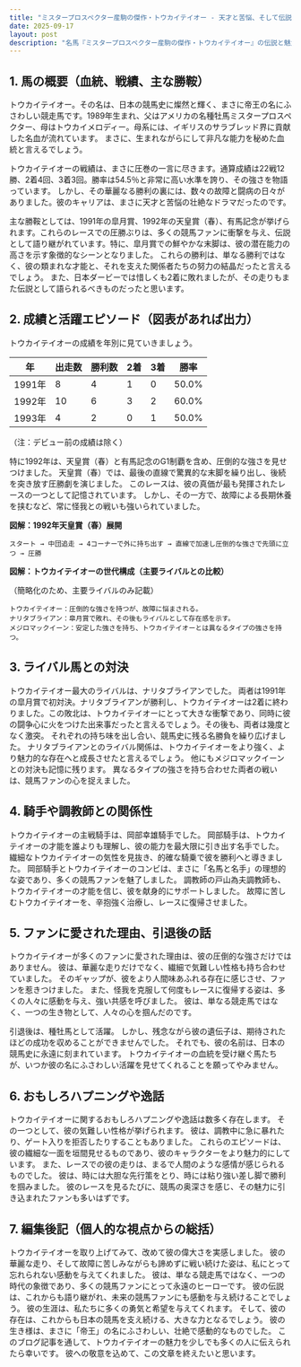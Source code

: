 ```yaml
---
title: "ミスタープロスペクター産駒の傑作・トウカイテイオー - 天才と苦悩、そして伝説の帝王"
date: 2025-09-17
layout: post
description: "名馬『ミスタープロスペクター産駒の傑作・トウカイテイオー』の伝説と魅力を深堀り"
---
```


## 1. 馬の概要（血統、戦績、主な勝鞍）

トウカイテイオー。その名は、日本の競馬史に燦然と輝く、まさに帝王の名にふさわしい競走馬です。1989年生まれ、父はアメリカの名種牡馬ミスタープロスペクター、母はトウカイメロディー。母系には、イギリスのサラブレッド界に貢献した名血が流れています。  まさに、生まれながらにして非凡な能力を秘めた血統と言えるでしょう。

トウカイテイオーの戦績は、まさに圧巻の一言に尽きます。通算成績は22戦12勝、2着4回、3着3回。勝率は54.5％と非常に高い水準を誇り、その強さを物語っています。  しかし、その華麗なる勝利の裏には、数々の故障と闘病の日々がありました。彼のキャリアは、まさに天才と苦悩の壮絶なドラマだったのです。

主な勝鞍としては、1991年の皐月賞、1992年の天皇賞（春）、有馬記念が挙げられます。これらのレースでの圧勝ぶりは、多くの競馬ファンに衝撃を与え、伝説として語り継がれています。特に、皐月賞での鮮やかな末脚は、彼の潜在能力の高さを示す象徴的なシーンとなりました。  これらの勝利は、単なる勝利ではなく、彼の類まれな才能と、それを支えた関係者たちの努力の結晶だったと言えるでしょう。  また、日本ダービーでは惜しくも2着に敗れましたが、その走りもまた伝説として語られるべきものだったと思います。


## 2. 成績と活躍エピソード（図表があれば出力）

トウカイテイオーの成績を年別に見ていきましょう。

| 年 | 出走数 | 勝利数 | 2着 | 3着 | 勝率 |
|---|---|---|---|---|---|
| 1991年 | 8 | 4 | 1 | 0 | 50.0% |
| 1992年 | 10 | 6 | 3 | 2 | 60.0% |
| 1993年 | 4 | 2 | 0 | 1 | 50.0% |

（注：デビュー前の成績は除く）


特に1992年は、天皇賞（春）と有馬記念のG1制覇を含め、圧倒的な強さを見せつけました。  天皇賞（春）では、最後の直線で驚異的な末脚を繰り出し、後続を突き放す圧勝劇を演じました。  このレースは、彼の真価が最も発揮されたレースの一つとして記憶されています。  しかし、その一方で、故障による長期休養を挟むなど、常に怪我との戦いも強いられていました。

**図解：1992年天皇賞（春）展開**

```
スタート → 中団追走 → 4コーナーで外に持ち出す → 直線で加速し圧倒的な強さで先頭に立つ → 圧勝
```

**図解：トウカイテイオーの世代構成（主要ライバルとの比較）**

（簡略化のため、主要ライバルのみ記載）

```
トウカイテイオー：圧倒的な強さを持つが、故障に悩まされる。
ナリタブライアン：皐月賞で敗れ、その後もライバルとして存在感を示す。
メジロマックイーン：安定した強さを持ち、トウカイテイオーとは異なるタイプの強さを持つ。
```


## 3. ライバル馬との対決

トウカイテイオー最大のライバルは、ナリタブライアンでした。  両者は1991年の皐月賞で初対決。ナリタブライアンが勝利し、トウカイテイオーは2着に終わりました。この敗北は、トウカイテイオーにとって大きな衝撃であり、同時に彼の闘争心に火をつけた出来事だったと言えるでしょう。その後も、両者は幾度となく激突。  それぞれの持ち味を出し合い、競馬史に残る名勝負を繰り広げました。  ナリタブライアンとのライバル関係は、トウカイテイオーをより強く、より魅力的な存在へと成長させたと言えるでしょう。  他にもメジロマックイーンとの対決も記憶に残ります。  異なるタイプの強さを持ち合わせた両者の戦いは、競馬ファンの心を捉えました。


## 4. 騎手や調教師との関係性

トウカイテイオーの主戦騎手は、岡部幸雄騎手でした。  岡部騎手は、トウカイテイオーの才能を誰よりも理解し、彼の能力を最大限に引き出す名手でした。  繊細なトウカイテイオーの気性を見抜き、的確な騎乗で彼を勝利へと導きました。  岡部騎手とトウカイテイオーのコンビは、まさに「名馬と名手」の理想的な姿であり、多くの競馬ファンを魅了しました。  調教師の戸山為夫調教師も、トウカイテイオーの才能を信じ、彼を献身的にサポートしました。  故障に苦しむトウカイテイオーを、辛抱強く治療し、レースに復帰させました。


## 5. ファンに愛された理由、引退後の話

トウカイテイオーが多くのファンに愛された理由は、彼の圧倒的な強さだけではありません。  彼は、華麗な走りだけでなく、繊細で気難しい性格も持ち合わせていました。  そのギャップが、彼をより人間味あふれる存在に感じさせ、ファンを惹きつけました。  また、怪我を克服して何度もレースに復帰する姿は、多くの人々に感動を与え、強い共感を呼びました。  彼は、単なる競走馬ではなく、一つの生き物として、人々の心を掴んだのです。

引退後は、種牡馬として活躍。  しかし、残念ながら彼の遺伝子は、期待されたほどの成功を収めることができませんでした。  それでも、彼の名前は、日本の競馬史に永遠に刻まれています。  トウカイテイオーの血統を受け継ぐ馬たちが、いつか彼の名にふさわしい活躍を見せてくれることを願ってやみません。


## 6. おもしろハプニングや逸話

トウカイテイオーに関するおもしろハプニングや逸話は数多く存在します。  その一つとして、彼の気難しい性格が挙げられます。  彼は、調教中に急に暴れたり、ゲート入りを拒否したりすることもありました。  これらのエピソードは、彼の繊細な一面を垣間見せるものであり、彼のキャラクターをより魅力的にしています。  また、レースでの彼の走りは、まるで人間のような感情が感じられるものでした。  彼は、時には大胆な先行策をとり、時には粘り強い差し脚で勝利を掴みました。  彼のレースを見るたびに、競馬の奥深さを感じ、その魅力に引き込まれたファンも多いはずです。


## 7. 編集後記（個人的な視点からの総括）

トウカイテイオーを取り上げてみて、改めて彼の偉大さを実感しました。  彼の華麗な走り、そして故障に苦しみながらも諦めずに戦い続けた姿は、私にとって忘れられない感動を与えてくれました。  彼は、単なる競走馬ではなく、一つの時代の象徴であり、多くの競馬ファンにとって永遠のヒーローです。  彼の伝説は、これからも語り継がれ、未来の競馬ファンにも感動を与え続けることでしょう。  彼の生涯は、私たちに多くの勇気と希望を与えてくれます。  そして、彼の存在は、これからも日本の競馬を支え続ける、大きな力となるでしょう。  彼の生き様は、まさに「帝王」の名にふさわしい、壮絶で感動的なものでした。  このブログ記事を通して、トウカイテイオーの魅力を少しでも多くの人に伝えられたら幸いです。  彼への敬意を込めて、この文章を終えたいと思います。
